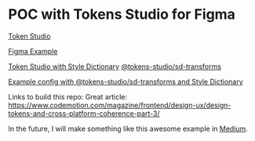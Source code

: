 # POC with Tokens Studio for Figma

[Token Studio](https://tokens.studio/)

[Figma Example](https://www.figma.com/file/o9ZJHXauY39eQGv8teF51H/POC-Plugin-Token-Studio?type=design&node-id=7%3A23&mode=design&t=zc3LHuchxSg8P2kQ-1)


[Token Studio with Style Dictionary](https://docs.tokens.studio/pt-br/transforming/style-dictionary)
[@tokens-studio/sd-transforms](https://www.npmjs.com/package/@tokens-studio/sd-transforms)

[Example config with @tokens-studio/sd-transforms and Style Dictionary](https://configurator.tokens.studio/)

Links to build this repo: 
Great article: https://www.codemotion.com/magazine/frontend/design-ux/design-tokens-and-cross-platform-coherence-part-3/


In the future, I will make something like this awesome example in [Medium](https://didoo.medium.com/how-to-manage-your-design-tokens-with-style-dictionary-98c795b938aa).